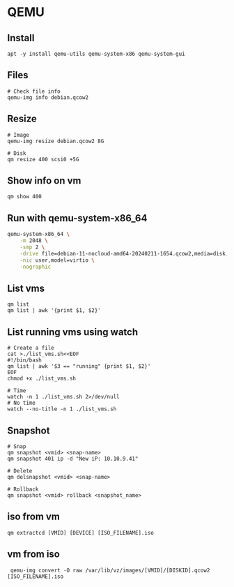 # QEMU
## Install
```
apt -y install qemu-utils qemu-system-x86 qemu-system-gui
```

## Files
```
# Check file info
qemu-img info debian.qcow2
```

## Resize
```
# Image
qemu-img resize debian.qcow2 8G

# Disk
qm resize 400 scsi0 +5G
```

## Show info on vm
```
qm show 400
```

## Run with qemu-system-x86_64
```sh
qemu-system-x86_64 \
    -m 2048 \
    -smp 2 \
    -drive file=debian-11-nocloud-amd64-20240211-1654.qcow2,media=disk,if=virtio \
    -nic user,model=virtio \
    -nographic
```

## List vms
```
qm list
qm list | awk '{print $1, $2}'
```

## List running vms using watch
```
# Create a file
cat >./list_vms.sh<<EOF
#!/bin/bash
qm list | awk '$3 == "running" {print $1, $2}'
EOF
chmod +x ./list_vms.sh

# Time
watch -n 1 ./list_vms.sh 2>/dev/null
# No time
watch --no-title -n 1 ./list_vms.sh
```

## Snapshot
```
# Snap
qm snapshot <vmid> <snap-name>
qm snapshot 401 ip -d "New iP: 10.10.9.41"

# Delete
qm delsnapshot <vmid> <snap-name>

# Rollback
qm snapshot <vmid> rollback <snapshot_name>
```

## iso from vm
```
qm extractcd [VMID] [DEVICE] [ISO_FILENAME].iso
```

## vm from iso
```
 qemu-img convert -O raw /var/lib/vz/images/[VMID]/[DISKID].qcow2 [ISO_FILENAME].iso
```

